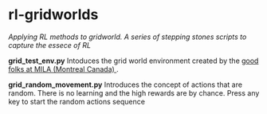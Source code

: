 # rl-gridworlds
*Applying RL methods to gridworld.
A series of stepping stones scripts to capture the essece of RL*

**grid_test_env.py**
Intoduces the grid world environment created by the [good folks at MILA (Montreal Canada) ](https://github.com/maximecb/gym-minigrid "Title").


**grid_random_movement.py**
Introduces the concept of actions that are random. There is no learning and the high rewards are by chance.
Press any key to start the random actions sequence

